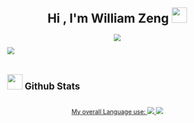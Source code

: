 <!--
**wzeng0/wzeng0** is a ✨ _special_ ✨ repository because its `README.md` (this file) appears on your GitHub profile.

Here are some ideas to get you started:

- 🔭 I’m currently working on ...
- 🌱 I’m currently learning ...
- 👯 I’m looking to collaborate on ...
- 🤔 I’m looking for help with ...
- 💬 Ask me about ...
- 📫 How to reach me: ...
- 😄 Pronouns: ...
- ⚡ Fun fact: ...
-->

<h1 align="center"><b>Hi , I'm William Zeng </b><img src="https://media.giphy.com/media/hvRJCLFzcasrR4ia7z/giphy.gif" width="35"></h1>
<!-- https://readme-typing-svg.demolab.com/demo/ -->

<p align="center">
  <a href="https://github.com/DenverCoder1/readme-typing-svg"><img src="https://readme-typing-svg.demolab.com?font=Fira+Code&size=30&pause=1000&color=2438F7&center=true&width=600&height=150&lines=William+Zeng;Junior+at+University+of+Chicago;Computer+Science+Major;Media+Arts+and+Design+Minor;Full-Stack+Developer%2FEngineer;Active+Learner;Love+to+learn+new+things"></a>
</p>

<img src="https://user-images.githubusercontent.com/73097560/115834477-dbab4500-a447-11eb-908a-139a6edaec5c.gif"><br><br>

## <img src="https://media.giphy.com/media/iY8CRBdQXODJSCERIr/giphy.gif" width="35"><b> Github Stats </b>
<br>

<div align="center">

<a href="(https://github.com/wzeng0/github-readme-stats)">
  My overall Language use:
  <img src="https://github-readme-stats.vercel.app/api/top-langs/?username=wzeng0&layout=compact" />
</a>
<a>
  <img src="https://github-readme-stats.vercel.app/api?username=wzeng0&show_icons=true&theme=transparent" />
</a>

